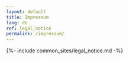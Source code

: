 ```yaml
---
layout: default
title: Impressum
lang: de
ref: legal_notice
permalink: /impressum/
---
```


{%- include common_sites/legal_notice.md -%}